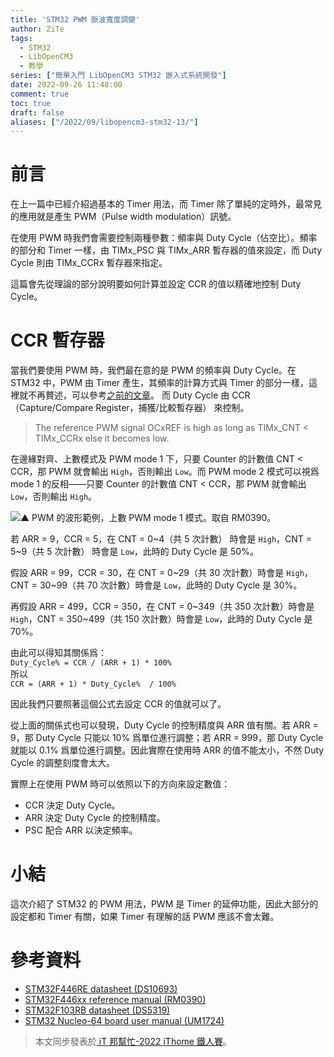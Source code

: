 ```yaml
---
title: 'STM32 PWM 脈波寬度調變'
author: ZiTe
tags:
  - STM32
  - LibOpenCM3
  - 教學
series: ["簡單入門 LibOpenCM3 STM32 嵌入式系統開發"]
date: 2022-09-26 11:48:00
comment: true
toc: true
draft: false
aliases: ["/2022/09/libopencm3-stm32-13/"]
---
```


# 前言
在上一篇中已經介紹過基本的 Timer 用法，而 Timer 除了單純的定時外，最常見的應用就是產生 PWM（Pulse width modulation）訊號。  
  
在使用 PWM 時我們會需要控制兩種參數：頻率與 Duty Cycle（佔空比）。頻率的部分和 Timer 一樣，由 TIMx_PSC 與 TIMx_ARR 暫存器的值來設定，而 Duty Cycle 則由 TIMx_CCRx 暫存器來指定。  
  
這篇會先從理論的部分說明要如何計算並設定 CCR 的值以精確地控制 Duty Cycle。  

<!--more-->

# CCR 暫存器
當我們要使用 PWM 時，我們最在意的是 PWM 的頻率與 Duty Cycle。在 STM32 中，PWM 由 Timer 產生，其頻率的計算方式與 Timer 的部分一樣，這裡就不再贅述，可以參考[之前的文章](https://ziteh.github.io/2022/09/libopencm3-stm32-11/)。
而 Duty Cycle 由 CCR（Capture/Compare Register，捕獲/比較暫存器） 來控制。

> The reference PWM signal OCxREF is high as long as TIMx_CNT < TIMx_CCRx else it becomes low.  

在邊緣對齊、上數模式及 PWM mode 1 下，只要 Counter 的計數值 CNT < CCR，那 PWM 就會輸出 `High`，否則輸出 `Low`。而 PWM mode 2 模式可以視爲 mode 1 的反相——只要 Counter 的計數值 CNT < CCR，那 PWM 就會輸出 `Low`，否則輸出 `High`。

![▲ PWM 的波形範例，上數 PWM mode 1 模式。取自 RM0390。](https://blogger.googleusercontent.com/img/b/R29vZ2xl/AVvXsEgIKVkj3NgvUUj5ZZvegkFmet7d3aC_Y8CQg8Uo010RhlIKGCVW0qNN_yQuE8rGa9J9dUcdU-7Ij8QHcHJCCGVHgUJ3S596Lktihw0tdbHqE7kbJ6qkloKggNSj4bXMcwElSwNw6gGNzd1qnHjPX-zR6MuMXG0fgOjlB-HD7MjaPJ0wKasLpJTZmy7p/s16000/image_1662216176986_0.png)

若 ARR = 9，CCR = 5，在 CNT = 0\~4（共 5 次計數） 時會是 `High`，CNT = 5\~9（共 5 次計數） 時會是 `Low`，此時的 Duty Cycle 是 50%。  

假設 ARR = 99，CCR = 30，在 CNT = 0\~29（共 30 次計數）時會是 `High`，CNT = 30\~99（共 70 次計數）時會是 `Low`，此時的 Duty Cycle 是 30%。  

再假設 ARR = 499，CCR = 350，在 CNT = 0\~349（共 350 次計數）時會是 `High`，CNT = 350\~499（共 150 次計數）時會是 `Low`，此時的 Duty Cycle 是 70%。  

由此可以得知其關係爲：  
`Duty_Cycle% = CCR / (ARR + 1) * 100%`  
所以  
`CCR = (ARR + 1) * Duty_Cycle%  / 100%`  

因此我們只要照著這個公式去設定 CCR 的值就可以了。

從上面的關係式也可以發現，Duty Cycle 的控制精度與 ARR 值有關。若 ARR = 9，那 Duty Cycle 只能以 10% 爲單位進行調整；若 ARR = 999，那 Duty Cycle 就能以 0.1% 爲單位進行調整。因此實際在使用時 ARR 的值不能太小，不然 Duty Cycle 的調整刻度會太大。

實際上在使用 PWM 時可以依照以下的方向來設定數值：
* CCR 決定 Duty Cycle。
* ARR 決定 Duty Cycle 的控制精度。
* PSC 配合 ARR 以決定頻率。

# 小結
  
這次介紹了 STM32 的 PWM 用法，PWM 是 Timer 的延伸功能，因此大部分的設定都和 Timer 有關，如果 Timer 有理解的話 PWM 應該不會太難。  

# 參考資料
* [STM32F446RE datasheet (DS10693)](https://www.st.com/resource/en/datasheet/stm32f446re.pdf)
* [STM32F446xx reference manual (RM0390)](https://www.st.com/resource/en/reference_manual/rm0390-stm32f446xx-advanced-armbased-32bit-mcus-stmicroelectronics.pdf)
* [STM32F103RB datasheet (DS5319)](https://www.st.com/resource/en/datasheet/stm32f103rb.pdf)
* [STM32 Nucleo-64 board user manual (UM1724)](https://www.st.com/resource/en/user_manual/um1724-stm32-nucleo64-boards-mb1136-stmicroelectronics.pdf)

> 本文同步發表於[ iT 邦幫忙-2022 iThome 鐵人賽](https://ithelp.ithome.com.tw/articles/10297647)。
